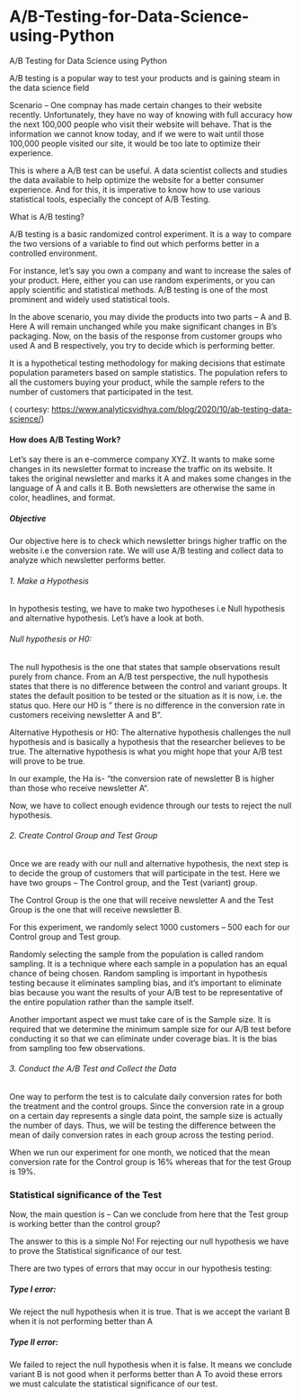 # A/B-Testing-for-Data-Science-using-Python 

A/B Testing for Data Science using Python

A/B testing is a popular way to test your products and is gaining steam in the data science field

 Scenario – One compnay has  made certain changes to their website recently. Unfortunately, they have no way of knowing with full accuracy how the next 100,000 people who visit their website will behave. That is the information we cannot know today, and if we were to wait until those 100,000 people visited our site, it would be too late to optimize their experience.
 
 This is where a A/B test can be useful. A data scientist collects and studies the data available to help optimize the website for a better consumer experience. And for this, it is imperative to know how to use various statistical tools, especially the concept of A/B Testing.

What is A/B testing?

A/B testing is a basic randomized control experiment. It is a way to compare the two versions of a variable to find out which performs better in a controlled environment.

For instance, let’s say you own a company and want to increase the sales of your product. Here, either you can use random experiments, or you can apply scientific and statistical methods. A/B testing is one of the most prominent and widely used statistical tools.

In the above scenario, you may divide the products into two parts – A and B. Here A will remain unchanged while you make significant changes in B’s packaging. Now, on the basis of the response from customer groups who used A and B respectively, you try to decide which is performing better.

It is a hypothetical testing methodology for making decisions that estimate population parameters based on sample statistics. The population refers to all the customers buying your product, while the sample refers to the number of customers that participated in the test.

( courtesy: https://www.analyticsvidhya.com/blog/2020/10/ab-testing-data-science/)

#### How does A/B Testing Work?

Let’s say there is an e-commerce company XYZ. It wants to make some changes in its newsletter format to increase the traffic on its website. It takes the original newsletter and marks it A and makes some changes in the language of A and calls it B. Both newsletters are otherwise the same in color, headlines, and format.

##### Objective
Our objective here is to check which newsletter brings higher traffic on the website i.e the conversion rate. We will use A/B testing and collect data to analyze which newsletter performs better.

###### 1.  Make a Hypothesis

In hypothesis testing, we have to make two hypotheses i.e Null hypothesis and alternative hypothesis. Let’s have a look at both.

 ###### Null hypothesis or H0:
 
The null hypothesis is the one that states that sample observations result purely from chance. From an A/B test perspective, the null hypothesis states that there is no difference between the control and variant groups. It states the default position to be tested or the situation as it is now, i.e. the status quo. Here our H0 is ” there is no difference in the conversion rate in customers receiving newsletter A and B”.

Alternative Hypothesis or H0:
The alternative hypothesis challenges the null hypothesis and is basically a hypothesis that the researcher believes to be true. The alternative hypothesis is what you might hope that your A/B test will prove to be true.

In our example, the Ha is- “the conversion rate of newsletter B is higher than those who receive newsletter A“.

Now, we have to collect enough evidence through our tests to reject the null hypothesis.

 

###### 2. Create Control Group and Test Group
Once we are ready with our null and alternative hypothesis, the next step is to decide the group of customers that will participate in the test. Here we have two groups – The Control group, and the Test (variant) group.

The Control Group is the one that will receive newsletter A and the Test Group is the one that will receive newsletter B.

For this experiment, we randomly select 1000 customers – 500 each for our Control group and Test group.

Randomly selecting the sample from the population is called random sampling. It is a technique where each sample in a population has an equal chance of being chosen. Random sampling is important in hypothesis testing because it eliminates sampling bias, and it’s important to eliminate bias because you want the results of your A/B test to be representative of the entire population rather than the sample itself.

Another important aspect we must take care of is the Sample size. It is required that we determine the minimum sample size for our A/B test before conducting it so that we can eliminate under coverage bias. It is the bias from sampling too few observations.

 

###### 3. Conduct the A/B Test and Collect the Data
One way to perform the test is to calculate daily conversion rates for both the treatment and the control groups. Since the conversion rate in a group on a certain day represents a single data point, the sample size is actually the number of days. Thus, we will be testing the difference between the mean of daily conversion rates in each group across the testing period.

When we run our experiment for one month, we noticed that the mean conversion rate for the Control group is 16% whereas that for the test Group is 19%.

### Statistical significance of the Test
Now, the main question is – Can we conclude from here that the Test group is working better than the control group?

The answer to this is a simple No! For rejecting our null hypothesis we have to prove the Statistical significance of our test.

There are two types of errors that may occur in our hypothesis testing:

##### Type I error:
We reject the null hypothesis when it is true. That is we accept the variant B when it is not performing better than A

##### Type II error: 
We failed to reject the null hypothesis when it is false. It means we conclude variant B is not good when it performs better than A
To avoid these errors we must calculate the statistical significance of our test.

 

